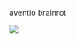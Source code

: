 
aventio brainrot


![](https://cdn.discordapp.com/attachments/754805640332836894/1206346337084375100/image.png?ex=66258093&is=66130b93&hm=b4b99204ecc9e644f58cad6b27e968698689ed9ecde4b540547090a2f9cbf180&)
